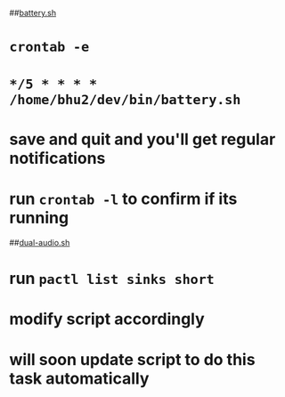##[battery.sh](https://github.com/bhu1-103/swiss-army-katana/blob/main/smaller-tools/battery.sh)

# `crontab -e`
# `*/5 * * * * /home/bhu2/dev/bin/battery.sh`
# save and quit and you'll get regular notifications
# run `crontab -l` to confirm if its running

##[dual-audio.sh](https://github.com/bhu1-103/swiss-army-katana/blob/main/smaller-tools/dual-audio.sh)

# run `pactl list sinks short`
# modify script accordingly
# will soon update script to do this task automatically
